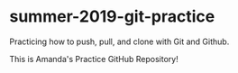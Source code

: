 # summer-2019-git-practice
Practicing how to push, pull, and clone with Git and Github.

This is Amanda's Practice GitHub Repository!
